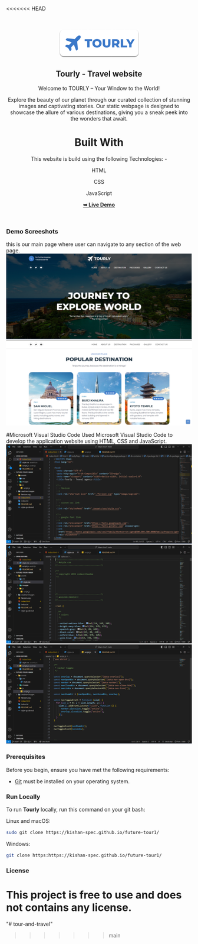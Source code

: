 <<<<<<< HEAD
<div align="center">
 
  <br />
  <br />
  
  <img src="./readme-images/project-logo.png" />

  <h2 align="center">Tourly - Travel website</h2>

  Welcome to TOURLY – Your Window to the World!

Explore the beauty of our planet through our curated collection of stunning images and captivating stories. Our static webpage is designed to showcase the allure of various destinations, giving you a sneak peek into the wonders that await.
<h1>Built With  </h1>
This website is build using the following Technologies: -

HTML

CSS

JavaScript

  <a href="https://kishan-spec.github.io/future-tour1/"><strong>➥ Live Demo</strong></a>

</div>

<br />

### Demo Screeshots
this is our main page where user can navigate to any section of the web page.
![Tourly Desktop Demo](./readme-images/desktop.png "Desktop Demo")
![Tourly Desktop Demo](./readme-images/pic2.png "Desktop Demo")



#Microsoft Visual Studio Code
Used Microsoft Visual Studio Code to develop the application website using HTML, CSS and JavaScript.
![Tourly Desktop Demo](./readme-images/vs-code1.png "Desktop Demo")
![Tourly Desktop Demo](./readme-images/vs-code2.png "Desktop Demo")
![Tourly Desktop Demo](./readme-images/vs-code3.png "Desktop Demo")

### Prerequisites

Before you begin, ensure you have met the following requirements:

* [Git](https://git-scm.com/downloads "Download Git") must be installed on your operating system.

### Run Locally

To run **Tourly** locally, run this command on your git bash:

Linux and macOS:

```bash
sudo git clone https://kishan-spec.github.io/future-tour1/
```

Windows:

```bash
git clone https:https://kishan-spec.github.io/future-tour1/
```

### License

This project is **free to use** and does not contains any license.
=======
"# tour-and-travel" 
>>>>>>> main
